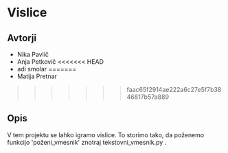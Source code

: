# Vislice

## Avtorji
* Nika Pavlič
* Anja Petkovič
<<<<<<< HEAD
* adi smolar
=======
* Matija Pretnar
>>>>>>> faac65f2914ae222a6c27e5f7b3846817b57a889

## Opis

V tem projektu se lahko igramo vislice.
To storimo tako, da poženemo funkcijo 'poženi_vmesnik' znotraj tekstovni_vmesnik.py .
